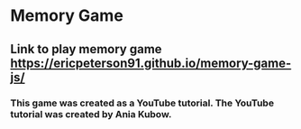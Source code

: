 # Memory Game

## Link to play memory game https://ericpeterson91.github.io/memory-game-js/

### This game was created as a YouTube tutorial. The YouTube tutorial was created by Ania Kubow.
